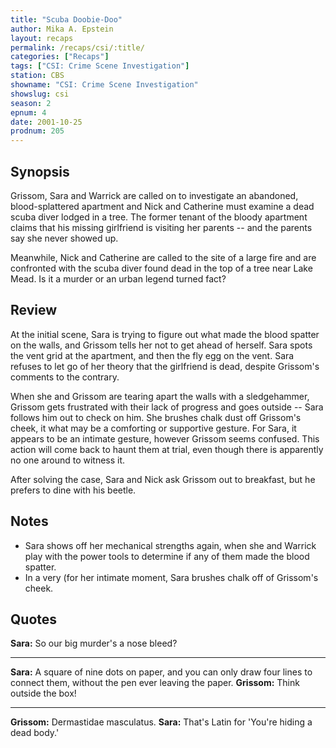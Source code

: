 ```yaml
---
title: "Scuba Doobie-Doo"
author: Mika A. Epstein
layout: recaps
permalink: /recaps/csi/:title/
categories: ["Recaps"]
tags: ["CSI: Crime Scene Investigation"]
station: CBS
showname: "CSI: Crime Scene Investigation"
showslug: csi
season: 2
epnum: 4
date: 2001-10-25
prodnum: 205
---
```


## Synopsis

Grissom, Sara and Warrick are called on to investigate an abandoned, blood-splattered apartment and Nick and Catherine must examine a dead scuba diver lodged in a tree. The former tenant of the bloody apartment claims that his missing girlfriend is visiting her parents -- and the parents say she never showed up.

Meanwhile, Nick and Catherine are called to the site of a large fire and are confronted with the scuba diver found dead in the top of a tree near Lake Mead. Is it a murder or an urban legend turned fact?

## Review

At the initial scene, Sara is trying to figure out what made the blood spatter on the walls, and Grissom tells her not to get ahead of herself. Sara spots the vent grid at the apartment, and then the fly egg on the vent. Sara refuses to let go of her theory that the girlfriend is dead, despite Grissom's comments to the contrary.

When she and Grissom are tearing apart the walls with a sledgehammer, Grissom gets frustrated with their lack of progress and goes outside -- Sara follows him out to check on him. She brushes chalk dust off Grissom's cheek, it what may be a comforting or supportive gesture. For Sara, it appears to be an intimate gesture, however Grissom seems confused. This action will come back to haunt them at trial, even though there is apparently no one around to witness it.

After solving the case, Sara and Nick ask Grissom out to breakfast, but he prefers to dine with his beetle.

## Notes

* Sara shows off her mechanical strengths again, when she and Warrick play with the power tools to determine if any of them made the blood spatter.
* In a very (for her intimate moment, Sara brushes chalk off of Grissom's cheek.

## Quotes

**Sara:** So our big murder's a nose bleed?

- - -

**Sara:** A square of nine dots on paper, and you can only draw four lines to connect them, without the pen ever leaving the paper.
**Grissom:** Think outside the box!

- - -

**Grissom:** Dermastidae masculatus.
**Sara:** That's Latin for 'You're hiding a dead body.'
